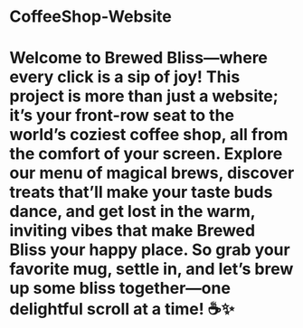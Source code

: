 # CoffeeShop-Website
# Welcome to **Brewed Bliss**—where every click is a sip of joy! This project is more than just a website; it’s your front-row seat to the world’s coziest coffee shop, all from the comfort of your screen. Explore our menu of magical brews, discover treats that’ll make your taste buds dance, and get lost in the warm, inviting vibes that make Brewed Bliss your happy place. So grab your favorite mug, settle in, and let’s brew up some bliss together—one delightful scroll at a time! ☕✨
